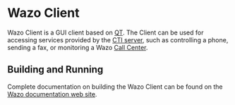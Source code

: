 Wazo Client
===========

Wazo Client is a GUI client based on [QT](http://qt-project.org/). The Client
can be used for accessing services provided by the [CTI server](https://github.com/wazo-pbx/xivo-ctid),
such as controlling a phone, sending a fax, or monitoring a Wazo [Call Center](http://en.wikipedia.org/wiki/Call_centre).

Building and Running
--------------------

Complete documentation on building the Wazo Client can be found on the
[Wazo documentation web site](http://documentation.wazo.community/en/stable/contributors/xivo_client/build.html).
